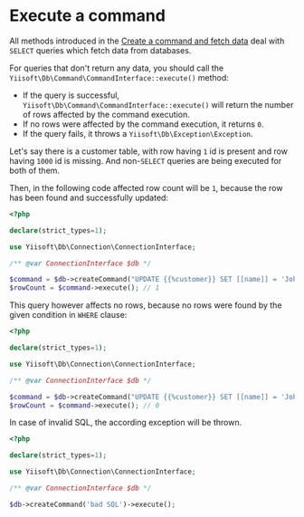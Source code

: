 # Execute a command

All methods introduced in the [Create a command and fetch data](create-command-fetch-data.md) deal with
`SELECT` queries which fetch data from databases.

For queries that don't return any data, you should call the `Yiisoft\Db\Command\CommandInterface::execute()` method:

- If the query is successful, `Yiisoft\Db\Command\CommandInterface::execute()` will return the number of rows affected 
by the command execution.
- If no rows were affected by the command execution, it returns `0`. 
- If the query fails, it throws a `Yiisoft\Db\Exception\Exception`.

Let's say there is a customer table, with row having `1` id is present and row having `1000` id is missing. And 
non-`SELECT` queries are being executed for both of them.

Then, in the following code affected row count will be `1`, because the row has been found and successfully updated:

```php
<?php

declare(strict_types=1);

use Yiisoft\Db\Connection\ConnectionInterface;

/** @var ConnectionInterface $db */

$command = $db->createCommand("UPDATE {{%customer}} SET [[name]] = 'John' WHERE [[id]] = 1");
$rowCount = $command->execute(); // 1
```

This query however affects no rows, because no rows were found by the given condition in `WHERE` clause:

```php
<?php

declare(strict_types=1);

use Yiisoft\Db\Connection\ConnectionInterface;

/** @var ConnectionInterface $db */

$command = $db->createCommand("UPDATE {{%customer}} SET [[name]] = 'John' WHERE [[id]] = 1000");
$rowCount = $command->execute(); // 0
```

In case of invalid SQL, the according exception will be thrown.

```php
<?php

declare(strict_types=1);

use Yiisoft\Db\Connection\ConnectionInterface;

/** @var ConnectionInterface $db */

$db->createCommand('bad SQL')->execute();
```
